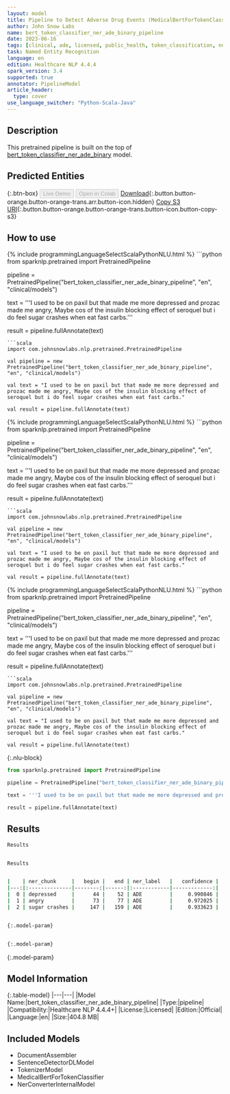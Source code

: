 ```yaml
---
layout: model
title: Pipeline to Detect Adverse Drug Events (MedicalBertForTokenClassification)
author: John Snow Labs
name: bert_token_classifier_ner_ade_binary_pipeline
date: 2023-06-16
tags: [clinical, ade, licensed, public_health, token_classification, ner, en]
task: Named Entity Recognition
language: en
edition: Healthcare NLP 4.4.4
spark_version: 3.4
supported: true
annotator: PipelineModel
article_header:
  type: cover
use_language_switcher: "Python-Scala-Java"
---
```


## Description

This pretrained pipeline is built on the top of [bert_token_classifier_ner_ade_binary](https://nlp.johnsnowlabs.com/2022/07/27/bert_token_classifier_ner_ade_binary_en_3_0.html) model.

## Predicted Entities



{:.btn-box}
<button class="button button-orange" disabled>Live Demo</button>
<button class="button button-orange" disabled>Open in Colab</button>
[Download](https://s3.amazonaws.com/auxdata.johnsnowlabs.com/clinical/models/bert_token_classifier_ner_ade_binary_pipeline_en_4.4.4_3.4_1686941468022.zip){:.button.button-orange.button-orange-trans.arr.button-icon.hidden}
[Copy S3 URI](s3://auxdata.johnsnowlabs.com/clinical/models/bert_token_classifier_ner_ade_binary_pipeline_en_4.4.4_3.4_1686941468022.zip){:.button.button-orange.button-orange-trans.button-icon.button-copy-s3}

## How to use

<div class="tabs-box" markdown="1">
{% include programmingLanguageSelectScalaPythonNLU.html %}
```python
from sparknlp.pretrained import PretrainedPipeline

pipeline = PretrainedPipeline("bert_token_classifier_ner_ade_binary_pipeline", "en", "clinical/models")

text = '''I used to be on paxil but that made me more depressed and prozac made me angry, Maybe cos of the insulin blocking effect of seroquel but i do feel sugar crashes when eat fast carbs.'''

result = pipeline.fullAnnotate(text)
```
```scala
import com.johnsnowlabs.nlp.pretrained.PretrainedPipeline

val pipeline = new PretrainedPipeline("bert_token_classifier_ner_ade_binary_pipeline", "en", "clinical/models")

val text = "I used to be on paxil but that made me more depressed and prozac made me angry, Maybe cos of the insulin blocking effect of seroquel but i do feel sugar crashes when eat fast carbs."

val result = pipeline.fullAnnotate(text)
```
</div>

<div class="tabs-box" markdown="1">
{% include programmingLanguageSelectScalaPythonNLU.html %}
```python
from sparknlp.pretrained import PretrainedPipeline

pipeline = PretrainedPipeline("bert_token_classifier_ner_ade_binary_pipeline", "en", "clinical/models")

text = '''I used to be on paxil but that made me more depressed and prozac made me angry, Maybe cos of the insulin blocking effect of seroquel but i do feel sugar crashes when eat fast carbs.'''

result = pipeline.fullAnnotate(text)
```
```scala
import com.johnsnowlabs.nlp.pretrained.PretrainedPipeline

val pipeline = new PretrainedPipeline("bert_token_classifier_ner_ade_binary_pipeline", "en", "clinical/models")

val text = "I used to be on paxil but that made me more depressed and prozac made me angry, Maybe cos of the insulin blocking effect of seroquel but i do feel sugar crashes when eat fast carbs."

val result = pipeline.fullAnnotate(text)
```
</div>

<div class="tabs-box" markdown="1">
{% include programmingLanguageSelectScalaPythonNLU.html %}
```python
from sparknlp.pretrained import PretrainedPipeline

pipeline = PretrainedPipeline("bert_token_classifier_ner_ade_binary_pipeline", "en", "clinical/models")

text = '''I used to be on paxil but that made me more depressed and prozac made me angry, Maybe cos of the insulin blocking effect of seroquel but i do feel sugar crashes when eat fast carbs.'''

result = pipeline.fullAnnotate(text)
```
```scala
import com.johnsnowlabs.nlp.pretrained.PretrainedPipeline

val pipeline = new PretrainedPipeline("bert_token_classifier_ner_ade_binary_pipeline", "en", "clinical/models")

val text = "I used to be on paxil but that made me more depressed and prozac made me angry, Maybe cos of the insulin blocking effect of seroquel but i do feel sugar crashes when eat fast carbs."

val result = pipeline.fullAnnotate(text)
```

{:.nlu-block}
```python
from sparknlp.pretrained import PretrainedPipeline

pipeline = PretrainedPipeline("bert_token_classifier_ner_ade_binary_pipeline", "en", "clinical/models")

text = '''I used to be on paxil but that made me more depressed and prozac made me angry, Maybe cos of the insulin blocking effect of seroquel but i do feel sugar crashes when eat fast carbs.'''

result = pipeline.fullAnnotate(text)
```
</div>

## Results

```bash
Results


Results


|    | ner_chunk     |   begin |   end | ner_label   |   confidence |
|---:|:--------------|--------:|------:|:------------|-------------:|
|  0 | depressed     |      44 |    52 | ADE         |     0.990846 |
|  1 | angry         |      73 |    77 | ADE         |     0.972025 |
|  2 | sugar crashes |     147 |   159 | ADE         |     0.933623 |


{:.model-param}


{:.model-param}
```

{:.model-param}
## Model Information

{:.table-model}
|---|---|
|Model Name:|bert_token_classifier_ner_ade_binary_pipeline|
|Type:|pipeline|
|Compatibility:|Healthcare NLP 4.4.4+|
|License:|Licensed|
|Edition:|Official|
|Language:|en|
|Size:|404.8 MB|

## Included Models

- DocumentAssembler
- SentenceDetectorDLModel
- TokenizerModel
- MedicalBertForTokenClassifier
- NerConverterInternalModel